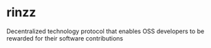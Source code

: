# rinzz
Decentralized technology protocol that enables OSS developers to be rewarded for their software contributions
